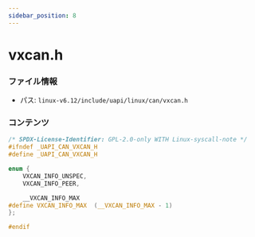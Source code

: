 ```yaml
---
sidebar_position: 8
---
```

# vxcan.h

### ファイル情報

- パス: `linux-v6.12/include/uapi/linux/can/vxcan.h`

### コンテンツ

```h
/* SPDX-License-Identifier: GPL-2.0-only WITH Linux-syscall-note */
#ifndef _UAPI_CAN_VXCAN_H
#define _UAPI_CAN_VXCAN_H

enum {
	VXCAN_INFO_UNSPEC,
	VXCAN_INFO_PEER,

	__VXCAN_INFO_MAX
#define VXCAN_INFO_MAX	(__VXCAN_INFO_MAX - 1)
};

#endif

```
